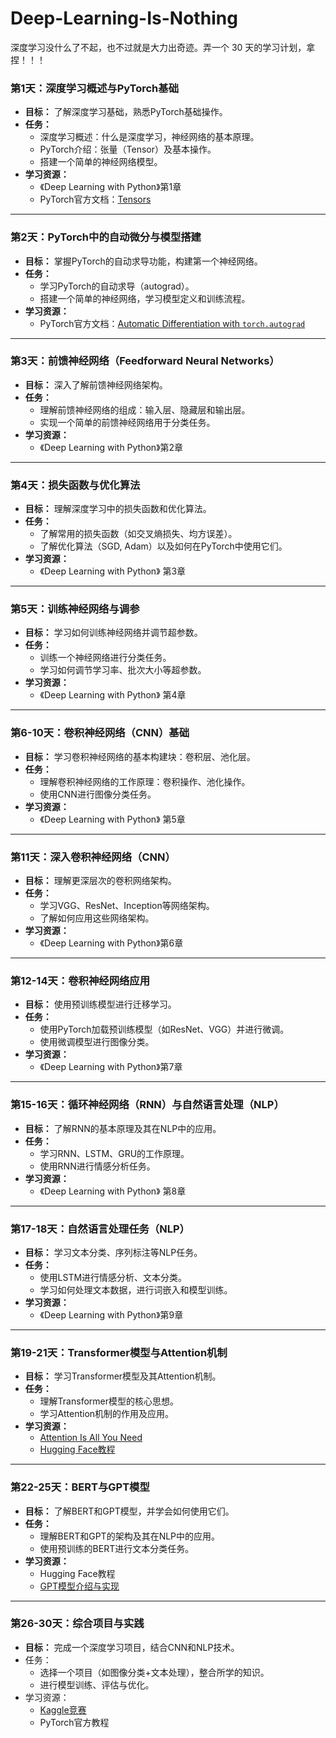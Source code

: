 # Deep-Learning-Is-Nothing
深度学习没什么了不起，也不过就是大力出奇迹。弄一个 30 天的学习计划，拿捏！！！

### **第1天：深度学习概述与PyTorch基础**

- **目标：** 了解深度学习基础，熟悉PyTorch基础操作。
- **任务：**
    - 深度学习概述：什么是深度学习，神经网络的基本原理。
    - PyTorch介绍：张量（Tensor）及基本操作。
    - 搭建一个简单的神经网络模型。
- **学习资源：**
    - 《Deep Learning with Python》第1章
    - PyTorch官方文档：[Tensors](https://pytorch.org/tutorials/beginner/basics/tensorqs_tutorial.html)

------

### **第2天：PyTorch中的自动微分与模型搭建**

- **目标：** 掌握PyTorch的自动求导功能，构建第一个神经网络。
- **任务：**
    - 学习PyTorch的自动求导（autograd）。
    - 搭建一个简单的神经网络，学习模型定义和训练流程。
- **学习资源：**
    - PyTorch官方文档：[Automatic Differentiation with `torch.autograd`](https://pytorch.org/tutorials/beginner/basics/autogradqs_tutorial.html)

------

### **第3天：前馈神经网络（Feedforward Neural Networks）**

- **目标：** 深入了解前馈神经网络架构。
- **任务：**
    - 理解前馈神经网络的组成：输入层、隐藏层和输出层。
    - 实现一个简单的前馈神经网络用于分类任务。
- **学习资源：**
    - 《Deep Learning with Python》第2章

------

### **第4天：损失函数与优化算法**

- **目标：** 理解深度学习中的损失函数和优化算法。
- **任务：**
    - 了解常用的损失函数（如交叉熵损失、均方误差）。
    - 了解优化算法（SGD, Adam）以及如何在PyTorch中使用它们。
- **学习资源：**
    - 《Deep Learning with Python》 第3章

------

### **第5天：训练神经网络与调参**

- **目标：** 学习如何训练神经网络并调节超参数。
- **任务：**
    - 训练一个神经网络进行分类任务。
    - 学习如何调节学习率、批次大小等超参数。
- **学习资源：**
    - 《Deep Learning with Python》 第4章

------

### **第6-10天：卷积神经网络（CNN）基础**

- **目标：** 学习卷积神经网络的基本构建块：卷积层、池化层。
- **任务：**
    - 理解卷积神经网络的工作原理：卷积操作、池化操作。
    - 使用CNN进行图像分类任务。
- **学习资源：**
    - 《Deep Learning with Python》 第5章

------

### **第11天：深入卷积神经网络（CNN）**

- **目标：** 理解更深层次的卷积网络架构。
- **任务：**
    - 学习VGG、ResNet、Inception等网络架构。
    - 了解如何应用这些网络架构。
- **学习资源：**
    - 《Deep Learning with Python》第6章

------

### **第12-14天：卷积神经网络应用**

- **目标：** 使用预训练模型进行迁移学习。
- **任务：**
    - 使用PyTorch加载预训练模型（如ResNet、VGG）并进行微调。
    - 使用微调模型进行图像分类。
- **学习资源：**
    - 《Deep Learning with Python》第7章

------

### **第15-16天：循环神经网络（RNN）与自然语言处理（NLP）**

- **目标：** 了解RNN的基本原理及其在NLP中的应用。
- **任务：**
    - 学习RNN、LSTM、GRU的工作原理。
    - 使用RNN进行情感分析任务。
- **学习资源：**
    - 《Deep Learning with Python》 第8章

------

### **第17-18天：自然语言处理任务（NLP）**

- **目标：** 学习文本分类、序列标注等NLP任务。
- **任务：**
    - 使用LSTM进行情感分析、文本分类。
    - 学习如何处理文本数据，进行词嵌入和模型训练。
- **学习资源：**
    - 《Deep Learning with Python》第9章

------

### **第19-21天：Transformer模型与Attention机制**

- **目标：** 学习Transformer模型及其Attention机制。
- **任务：**
    - 理解Transformer模型的核心思想。
    - 学习Attention机制的作用及应用。
- **学习资源：**
    - [Attention Is All You Need](https://arxiv.org/pdf/1706.03762)
    - [Hugging Face教程](https://huggingface.co/docs/transformers/index)

------

### **第22-25天：BERT与GPT模型**

- **目标：** 了解BERT和GPT模型，并学会如何使用它们。
- **任务：**
    - 理解BERT和GPT的架构及其在NLP中的应用。
    - 使用预训练的BERT进行文本分类任务。
- **学习资源：**
    - Hugging Face教程
    - [GPT模型介绍与实现](https://github.com/openai/gpt-3)

------

### **第26-30天：综合项目与实践**

- **目标：** 完成一个深度学习项目，结合CNN和NLP技术。
- 任务：
    - 选择一个项目（如图像分类+文本处理），整合所学的知识。
    - 进行模型训练、评估与优化。
- 学习资源：
    - [Kaggle竞赛](https://www.kaggle.com/)
    - PyTorch官方教程
